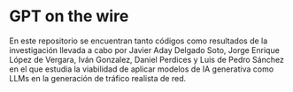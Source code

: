 # GPT on the wire

En este repositorio se encuentran tanto códigos como resultados de la investigación llevada a cabo por Javier Aday Delgado Soto, Jorge Enrique López de Vergara, Iván Gonzalez, Daniel Perdices y Luis de Pedro Sánchez en el que estudia la viabilidad de aplicar modelos de IA generativa como LLMs en la generación de tráfico realista de red.
